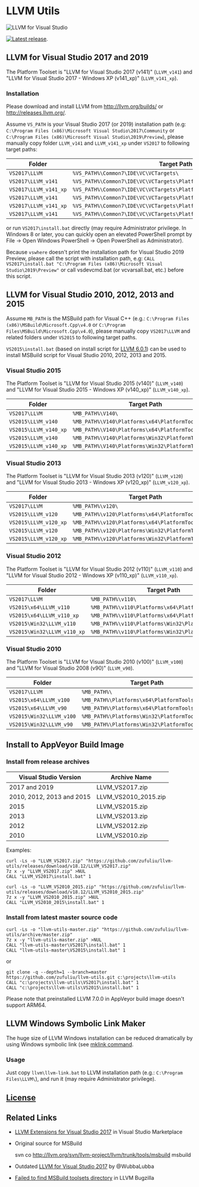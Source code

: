 # LLVM Utils

![LLVM for Visual Studio](../master/images/VS2017.png)

[![Latest release](https://img.shields.io/github/release/zufuliu/llvm-utils.svg)](https://github.com/zufuliu/llvm-utils/releases).

## LLVM for Visual Studio 2017 and 2019
The Platform Toolset is "LLVM for Visual Studio 2017 (v141)" (`LLVM_v141`) and "LLVM for Visual Studio 2017 - Windows XP (v141_xp)" (`LLVM_v141_xp`).

### Installation
Please download and install LLVM from http://llvm.org/builds/ or http://releases.llvm.org/.

Assume `VS_PATH` is your Visual Studio 2017 (or 2019) installation path (e.g: `C:\Program Files (x86)\Microsoft Visual Studio\2017\Community` or `C:\Program Files (x86)\Microsoft Visual Studio\2019\Preview`),
please manually copy folder `LLVM_v141` and `LLVM_v141_xp` under `VS2017` to following target paths:

| Folder | Target Path |
|------|-------------|
|`VS2017\LLVM` | `%VS_PATH%\Common7\IDE\VC\VCTargets\` |
|`VS2017\LLVM_v141` | `%VS_PATH%\Common7\IDE\VC\VCTargets\Platforms\x64\PlatformToolsets\` |
|`VS2017\LLVM_v141_xp` | `%VS_PATH%\Common7\IDE\VC\VCTargets\Platforms\x64\PlatformToolsets\` |
|`VS2017\LLVM_v141` | `%VS_PATH%\Common7\IDE\VC\VCTargets\Platforms\Win32\PlatformToolsets\` |
|`VS2017\LLVM_v141_xp` | `%VS_PATH%\Common7\IDE\VC\VCTargets\Platforms\Win32\PlatformToolsets\` |
|`VS2017\LLVM_v141` | `%VS_PATH%\Common7\IDE\VC\VCTargets\Platforms\ARM64\PlatformToolsets\` |

or run `VS2017\install.bat` directly (may require Administrator privilege. In Windows 8 or later, you can quickly open an elevated PowerShell prompt by File -> Open Windows PowerShell -> Open PowerShell as Administrator).

Because `vswhere` doesn't print the installation path for Visual Studio 2019 Preview, please call the script with installation path, e.g: `CALL VS2017\install.bat "C:\Program Files (x86)\Microsoft Visual Studio\2019\Preview"` or call vsdevcmd.bat (or vcvarsall.bat, etc.) before this script.

## LLVM for Visual Studio 2010, 2012, 2013 and 2015
Assume `MB_PATH` is the MSBuild path for Visual C++ (e.g.: `C:\Program Files (x86)\MSBuild\Microsoft.Cpp\v4.0` or `C:\Program Files\MSBuild\Microsoft.Cpp\v4.0`), please manually copy `VS2017\LLVM` and related folders under `VS2015` to following target paths.

`VS2015\install.bat` (based on install script for [LLVM 6.0.1](http://releases.llvm.org/download.html#6.0.1)) can be used to install MSBuild script for Visual Studio 2010, 2012, 2013 and 2015.

### Visual Studio 2015
The Platform Toolset is "LLVM for Visual Studio 2015 (v140)" (`LLVM_v140`) and "LLVM for Visual Studio 2015 - Windows XP (v140_xp)" (`LLVM_v140_xp`).

| Folder | Target Path |
|------|-------------|
|`VS2017\LLVM` | `%MB_PATH%\V140\` |
|`VS2015\LLVM_v140` | `%MB_PATH%\V140\Platforms\x64\PlatformToolsets\` |
|`VS2015\LLVM_v140_xp` | `%MB_PATH%\V140\Platforms\x64\PlatformToolsets\` |
|`VS2015\LLVM_v140` | `%MB_PATH%\V140\Platforms\Win32\PlatformToolsets\` |
|`VS2015\LLVM_v140_xp` | `%MB_PATH%\V140\Platforms\Win32\PlatformToolsets\` |

### Visual Studio 2013
The Platform Toolset is "LLVM for Visual Studio 2013 (v120)" (`LLVM_v120`) and "LLVM for Visual Studio 2013 - Windows XP (v120_xp)" (`LLVM_v120_xp`).

| Folder | Target Path |
|------|-------------|
|`VS2017\LLVM` | `%MB_PATH%\v120\` |
|`VS2015\LLVM_v120` | `%MB_PATH%\v120\Platforms\x64\PlatformToolsets\` |
|`VS2015\LLVM_v120_xp` | `%MB_PATH%\v120\Platforms\x64\PlatformToolsets\` |
|`VS2015\LLVM_v120` | `%MB_PATH%\v120\Platforms\Win32\PlatformToolsets\` |
|`VS2015\LLVM_v120_xp` | `%MB_PATH%\v120\Platforms\Win32\PlatformToolsets\` |

### Visual Studio 2012
The Platform Toolset is "LLVM for Visual Studio 2012 (v110)" (`LLVM_v110`) and "LLVM for Visual Studio 2012 - Windows XP (v110_xp)" (`LLVM_v110_xp`).

| Folder | Target Path |
|------|-------------|
|`VS2017\LLVM` | `%MB_PATH%\v110\` |
|`VS2015\x64\LLVM_v110` | `%MB_PATH%\v110\Platforms\x64\PlatformToolsets\` |
|`VS2015\x64\LLVM_v110_xp` | `%MB_PATH%\v110\Platforms\x64\PlatformToolsets\` |
|`VS2015\Win32\LLVM_v110` | `%MB_PATH%\v110\Platforms\Win32\PlatformToolsets\` |
|`VS2015\Win32\LLVM_v110_xp` | `%MB_PATH%\v110\Platforms\Win32\PlatformToolsets\` |

### Visual Studio 2010
The Platform Toolset is "LLVM for Visual Studio 2010 (v100)" (`LLVM_v100`) and "LLVM for Visual Studio 2008 (v90)" (`LLVM_v90`).

| Folder | Target Path |
|------|-------------|
|`VS2017\LLVM` | `%MB_PATH%\` |
|`VS2015\x64\LLVM_v100` | `%MB_PATH%\Platforms\x64\PlatformToolsets\` |
|`VS2015\x64\LLVM_v90` | `%MB_PATH%\Platforms\x64\PlatformToolsets\` |
|`VS2015\Win32\LLVM_v100` | `%MB_PATH%\Platforms\Win32\PlatformToolsets\` |
|`VS2015\Win32\LLVM_v90` | `%MB_PATH%\Platforms\Win32\PlatformToolsets\` |

## Install to AppVeyor Build Image
### Install from release archives

| Visual Studio Version | Archive Name |
|------|-------------|
| 2017 and 2019 | LLVM_VS2017.zip |
| 2010, 2012, 2013 and 2015 | LLVM_VS2010_2015.zip |
| 2015 | LLVM_VS2015.zip |
| 2013 | LLVM_VS2013.zip |
| 2012 | LLVM_VS2012.zip |
| 2010 | LLVM_VS2010.zip |

Examples:

	curl -Ls -o "LLVM_VS2017.zip" "https://github.com/zufuliu/llvm-utils/releases/download/v18.12/LLVM_VS2017.zip"
	7z x -y "LLVM_VS2017.zip" >NUL
	CALL "LLVM_VS2017\install.bat" 1

	curl -Ls -o "LLVM_VS2010_2015.zip" "https://github.com/zufuliu/llvm-utils/releases/download/v18.12/LLVM_VS2010_2015.zip"
	7z x -y "LLVM_VS2010_2015.zip" >NUL
	CALL "LLVM_VS2010_2015\install.bat" 1

### Install from latest master source code

	curl -Ls -o "llvm-utils-master.zip" "https://github.com/zufuliu/llvm-utils/archive/master.zip"
	7z x -y "llvm-utils-master.zip" >NUL
	CALL "llvm-utils-master\VS2017\install.bat" 1
	CALL "llvm-utils-master\VS2015\install.bat" 1

or

	git clone -q --depth=1 --branch=master https://github.com/zufuliu/llvm-utils.git c:\projects\llvm-utils
	CALL "c:\projects\llvm-utils\VS2017\install.bat" 1
	CALL "c:\projects\llvm-utils\VS2015\install.bat" 1

Please note that preinstalled LLVM 7.0.0 in AppVeyor build image doesn't support ARM64.

## LLVM Windows Symbolic Link Maker
The huge size of LLVM Windows installation can be reduced dramatically by using Windows symbolic link (see [mklink command](https://docs.microsoft.com/en-us/windows-server/administration/windows-commands/mklink).

### Usage
Just copy `llvm\llvm-link.bat` to LLVM installation path (e.g.: `C:\Program Files\LLVM\`), and run it (may require Administrator privilege).

## [License](../master/license.txt)

## Related Links
* [LLVM Extensions for Visual Studio 2017](https://marketplace.visualstudio.com/items?itemName=LLVMExtensions.llvm-toolchain) in Visual Studio Marketplace
* Original source for MSBuild

	svn co http://llvm.org/svn/llvm-project/llvm/trunk/tools/msbuild msbuild

* Outdated [LLVM for Visual Studio 2017](https://github.com/WubbaLubba/LlvmForVS2017) by @WubbaLubba
* [Failed to find MSBuild toolsets directory](https://bugs.llvm.org/show_bug.cgi?id=33672) in LLVM Bugzilla
